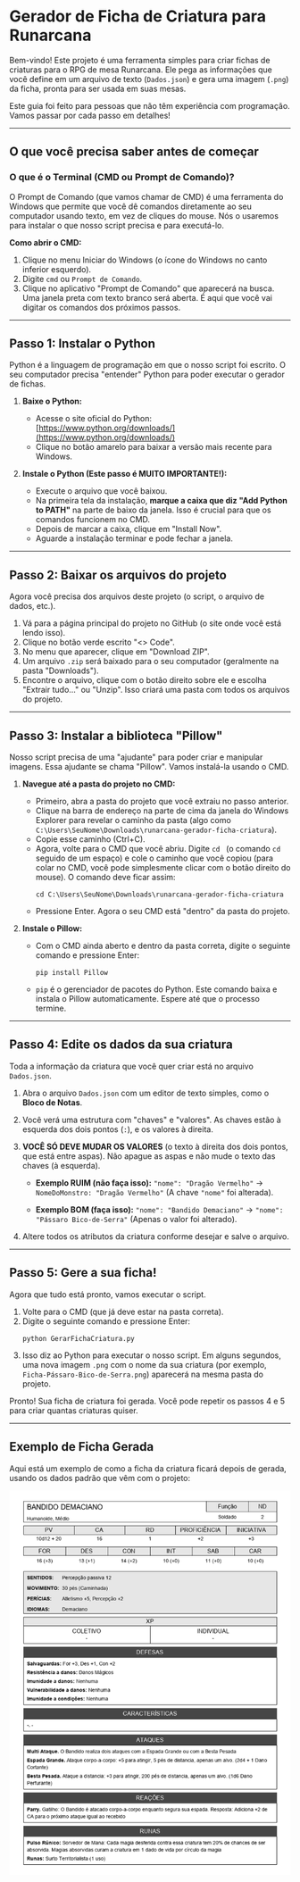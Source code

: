 # Gerador de Ficha de Criatura para Runarcana

Bem-vindo! Este projeto é uma ferramenta simples para criar fichas de criaturas para o RPG de mesa Runarcana. Ele pega as informações que você define em um arquivo de texto (`Dados.json`) e gera uma imagem (`.png`) da ficha, pronta para ser usada em suas mesas.

Este guia foi feito para pessoas que não têm experiência com programação. Vamos passar por cada passo em detalhes!

---

## O que você precisa saber antes de começar

### O que é o Terminal (CMD ou Prompt de Comando)?

O Prompt de Comando (que vamos chamar de CMD) é uma ferramenta do Windows que permite que você dê comandos diretamente ao seu computador usando texto, em vez de cliques do mouse. Nós o usaremos para instalar o que nosso script precisa e para executá-lo.

**Como abrir o CMD:**

1.  Clique no menu Iniciar do Windows (o ícone do Windows no canto inferior esquerdo).
2.  Digite `cmd` ou `Prompt de Comando`.
3.  Clique no aplicativo "Prompt de Comando" que aparecerá na busca. Uma janela preta com texto branco será aberta. É aqui que você vai digitar os comandos dos próximos passos.

---

## Passo 1: Instalar o Python

Python é a linguagem de programação em que o nosso script foi escrito. O seu computador precisa "entender" Python para poder executar o gerador de fichas.

1.  **Baixe o Python:**
    *   Acesse o site oficial do Python: [https://www.python.org/downloads/](https://www.python.org/downloads/)
    *   Clique no botão amarelo para baixar a versão mais recente para Windows.

2.  **Instale o Python (Este passo é MUITO IMPORTANTE!):**
    *   Execute o arquivo que você baixou.
    *   Na primeira tela da instalação, **marque a caixa que diz "Add Python to PATH"** na parte de baixo da janela. Isso é crucial para que os comandos funcionem no CMD.
    *   Depois de marcar a caixa, clique em "Install Now".
    *   Aguarde a instalação terminar e pode fechar a janela.


---

## Passo 2: Baixar os arquivos do projeto

Agora você precisa dos arquivos deste projeto (o script, o arquivo de dados, etc.).

1.  Vá para a página principal do projeto no GitHub (o site onde você está lendo isso).
2.  Clique no botão verde escrito "<> Code".
3.  No menu que aparecer, clique em "Download ZIP".
4.  Um arquivo `.zip` será baixado para o seu computador (geralmente na pasta "Downloads").
5.  Encontre o arquivo, clique com o botão direito sobre ele e escolha "Extrair tudo..." ou "Unzip". Isso criará uma pasta com todos os arquivos do projeto.

---

## Passo 3: Instalar a biblioteca "Pillow"

Nosso script precisa de uma "ajudante" para poder criar e manipular imagens. Essa ajudante se chama "Pillow". Vamos instalá-la usando o CMD.

1.  **Navegue até a pasta do projeto no CMD:**
    *   Primeiro, abra a pasta do projeto que você extraiu no passo anterior.
    *   Clique na barra de endereço na parte de cima da janela do Windows Explorer para revelar o caminho da pasta (algo como `C:\Users\SeuNome\Downloads\runarcana-gerador-ficha-criatura`).
    *   Copie esse caminho (Ctrl+C).
    *   Agora, volte para o CMD que você abriu. Digite `cd ` (o comando `cd` seguido de um espaço) e cole o caminho que você copiou (para colar no CMD, você pode simplesmente clicar com o botão direito do mouse). O comando deve ficar assim:
        ```
        cd C:\Users\SeuNome\Downloads\runarcana-gerador-ficha-criatura
        ```
    *   Pressione Enter. Agora o seu CMD está "dentro" da pasta do projeto.

2.  **Instale o Pillow:**
    *   Com o CMD ainda aberto e dentro da pasta correta, digite o seguinte comando e pressione Enter:
        ```
        pip install Pillow
        ```
    *   `pip` é o gerenciador de pacotes do Python. Este comando baixa e instala o Pillow automaticamente. Espere até que o processo termine.

---

## Passo 4: Edite os dados da sua criatura

Toda a informação da criatura que você quer criar está no arquivo `Dados.json`.

1.  Abra o arquivo `Dados.json` com um editor de texto simples, como o **Bloco de Notas**.
2.  Você verá uma estrutura com "chaves" e "valores". As chaves estão à esquerda dos dois pontos (`:`), e os valores à direita.
3.  **VOCÊ SÓ DEVE MUDAR OS VALORES** (o texto à direita dos dois pontos, que está entre aspas). Não apague as aspas e não mude o texto das chaves (à esquerda).

    *   **Exemplo RUIM (não faça isso):**
        `"nome": "Dragão Vermelho"` -> `NomeDoMonstro: "Dragão Vermelho"` (A chave `"nome"` foi alterada).

    *   **Exemplo BOM (faça isso):**
        `"nome": "Bandido Demaciano"` -> `"nome": "Pássaro Bico-de-Serra"` (Apenas o valor foi alterado).

4.  Altere todos os atributos da criatura conforme desejar e salve o arquivo.

---

## Passo 5: Gere a sua ficha!

Agora que tudo está pronto, vamos executar o script.

1.  Volte para o CMD (que já deve estar na pasta correta).
2.  Digite o seguinte comando e pressione Enter:
    ```
    python GerarFichaCriatura.py
    ```
3.  Isso diz ao Python para executar o nosso script. Em alguns segundos, uma nova imagem `.png` com o nome da sua criatura (por exemplo, `Ficha-Pássaro-Bico-de-Serra.png`) aparecerá na mesma pasta do projeto.

Pronto! Sua ficha de criatura foi gerada. Você pode repetir os passos 4 e 5 para criar quantas criaturas quiser.

---

## Exemplo de Ficha Gerada

Aqui está um exemplo de como a ficha da criatura ficará depois de gerada, usando os dados padrão que vêm com o projeto:

![Exemplo de Ficha de Criatura](Ficha-Bandido-Demaciano.png)
